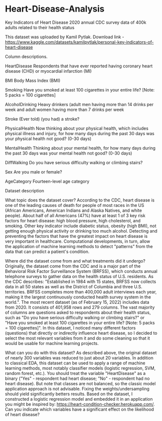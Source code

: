 # Heart-Disease-Analysis
Key Indicators of Heart Disease 2020 annual CDC survey data of 400k adults related to their health status

This dataset was uploaded by Kamil Pytlak.
Download link - https://www.kaggle.com/datasets/kamilpytlak/personal-key-indicators-of-heart-disease

Column descriptions.

HeartDisease
Respondents that have ever reported having coronary heart disease (CHD) or myocardial infarction (MI)

BMI
Body Mass Index (BMI)

Smoking
Have you smoked at least 100 cigarettes in your entire life? [Note: 5 packs = 100 cigarettes]

AlcoholDrinking
Heavy drinkers (adult men having more than 14 drinks per week and adult women having more than 7 drinks per week

Stroke
(Ever told) (you had) a stroke?

PhysicalHealth
Now thinking about your physical health, which includes physical illness and injury, for how many days during the past 30 days was your physical health not good? (0-30 days)

MentalHealth
Thinking about your mental health, for how many days during the past 30 days was your mental health not good? (0-30 days)

DiffWalking
Do you have serious difficulty walking or climbing stairs?

Sex
Are you male or female?

AgeCategory
Fourteen-level age category


Dataset description

What topic does the dataset cover?
According to the CDC, heart disease is one of the leading causes of death for people of most races in the US (African Americans, American Indians and Alaska Natives, and white people). About half of all Americans (47%) have at least 1 of 3 key risk factors for heart disease: high blood pressure, high cholesterol, and smoking. Other key indicator include diabetic status, obesity (high BMI), not getting enough physical activity or drinking too much alcohol. Detecting and preventing the factors that have the greatest impact on heart disease is very important in healthcare. Computational developments, in turn, allow the application of machine learning methods to detect "patterns" from the data that can predict a patient's condition.

Where did the dataset come from and what treatments did it undergo?
Originally, the dataset come from the CDC and is a major part of the Behavioral Risk Factor Surveillance System (BRFSS), which conducts annual telephone surveys to gather data on the health status of U.S. residents. As the CDC describes: "Established in 1984 with 15 states, BRFSS now collects data in all 50 states as well as the District of Columbia and three U.S. territories. BRFSS completes more than 400,000 adult interviews each year, making it the largest continuously conducted health survey system in the world.". The most recent dataset (as of February 15, 2022) includes data from 2020. It consists of 401,958 rows and 279 columns. The vast majority of columns are questions asked to respondents about their health status, such as "Do you have serious difficulty walking or climbing stairs?" or "Have you smoked at least 100 cigarettes in your entire life? [Note: 5 packs = 100 cigarettes]". In this dataset, I noticed many different factors (questions) that directly or indirectly influence heart disease, so I decided to select the most relevant variables from it and do some cleaning so that it would be usable for machine learning projects.

What can you do with this dataset?
As described above, the original dataset of nearly 300 variables was reduced to just about 20 variables. In addition to classical EDA, this dataset can be used to apply a range of machine learning methods, most notably classifier models (logistic regression, SVM, random forest, etc.). You should treat the variable "HeartDisease" as a binary ("Yes" - respondent had heart disease; "No" - respondent had no heart disease). But note that classes are not balanced, so the classic model application approach is not advisable. Fixing the weights/undersampling should yield significantly betters results. Based on the dataset, I constructed a logistic regression model and embedded it in an application you might be inspired by: https://heart-condition-checker.herokuapp.com/. Can you indicate which variables have a significant effect on the likelihood of heart disease?
